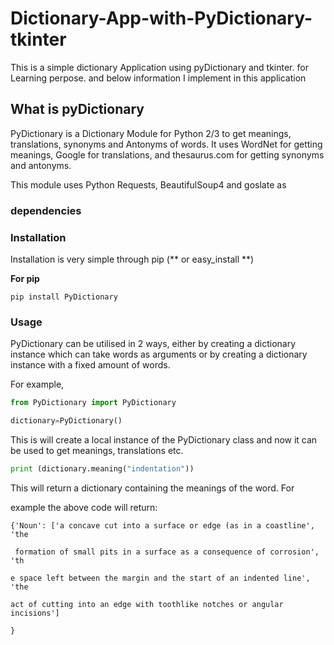 # Dictionary-App-with-PyDictionary-tkinter
This is a simple dictionary Application using pyDictionary and tkinter. for Learning perpose. and below information I implement in this application

## What is pyDictionary ##

PyDictionary is a Dictionary Module for Python 2/3 to get meanings, translations, synonyms and Antonyms of words. It uses WordNet for
getting meanings, Google for translations, and thesaurus.com for getting synonyms and antonyms.

This module uses Python Requests, BeautifulSoup4 and goslate as

### dependencies ###

### Installation ###

Installation is very simple through pip (** or easy_install **)

**For pip**

```
pip install PyDictionary
```
### Usage ###

PyDictionary can be utilised in 2 ways, either by creating a dictionary instance which can take words as arguments or by creating a
dictionary instance with a fixed amount of words.

For example,

 ```python
 from PyDictionary import PyDictionary

dictionary=PyDictionary()
```

This is will create a local instance of the PyDictionary class and now it can be used to get meanings, translations etc.

``` python
print (dictionary.meaning("indentation"))
```

This will return a dictionary containing the meanings of the word. For

example the above code will return:

```
{'Noun': ['a concave cut into a surface or edge (as in a coastline', 'the

 formation of small pits in a surface as a consequence of corrosion', 'th

e space left between the margin and the start of an indented line', 'the

act of cutting into an edge with toothlike notches or angular incisions']

}
```
